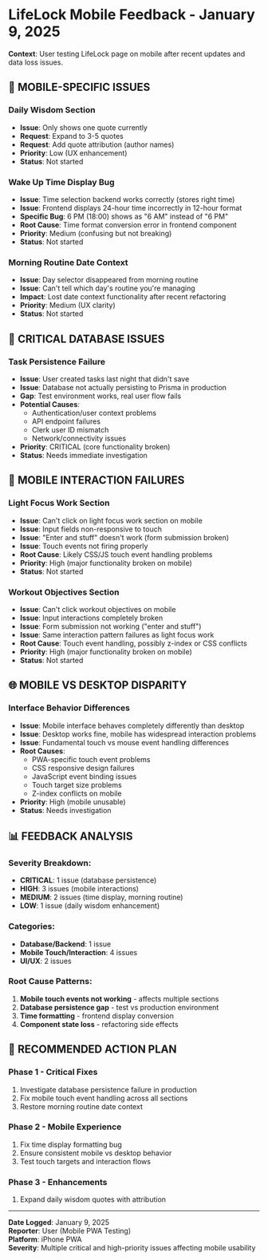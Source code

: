 # LifeLock Mobile Feedback - January 9, 2025

**Context**: User testing LifeLock page on mobile after recent updates and data loss issues.

## 📱 MOBILE-SPECIFIC ISSUES

### **Daily Wisdom Section**
- **Issue**: Only shows one quote currently
- **Request**: Expand to 3-5 quotes  
- **Request**: Add quote attribution (author names)
- **Priority**: Low (UX enhancement)
- **Status**: Not started

### **Wake Up Time Display Bug**
- **Issue**: Time selection backend works correctly (stores right time)
- **Issue**: Frontend displays 24-hour time incorrectly in 12-hour format
- **Specific Bug**: 6 PM (18:00) shows as "6 AM" instead of "6 PM"
- **Root Cause**: Time format conversion error in frontend component
- **Priority**: Medium (confusing but not breaking)
- **Status**: Not started

### **Morning Routine Date Context**
- **Issue**: Day selector disappeared from morning routine
- **Issue**: Can't tell which day's routine you're managing
- **Impact**: Lost date context functionality after recent refactoring
- **Priority**: Medium (UX clarity)
- **Status**: Not started

## 🚨 CRITICAL DATABASE ISSUES

### **Task Persistence Failure**
- **Issue**: User created tasks last night that didn't save
- **Issue**: Database not actually persisting to Prisma in production
- **Gap**: Test environment works, real user flow fails
- **Potential Causes**: 
  - Authentication/user context problems
  - API endpoint failures
  - Clerk user ID mismatch
  - Network/connectivity issues
- **Priority**: CRITICAL (core functionality broken)
- **Status**: Needs immediate investigation

## 🔧 MOBILE INTERACTION FAILURES

### **Light Focus Work Section**
- **Issue**: Can't click on light focus work section on mobile
- **Issue**: Input fields non-responsive to touch
- **Issue**: "Enter and stuff" doesn't work (form submission broken)
- **Issue**: Touch events not firing properly
- **Root Cause**: Likely CSS/JS touch event handling problems
- **Priority**: High (major functionality broken on mobile)
- **Status**: Not started

### **Workout Objectives Section**
- **Issue**: Can't click workout objectives on mobile
- **Issue**: Input interactions completely broken
- **Issue**: Form submission not working ("enter and stuff")
- **Issue**: Same interaction pattern failures as light focus work
- **Root Cause**: Touch event handling, possibly z-index or CSS conflicts
- **Priority**: High (major functionality broken on mobile)
- **Status**: Not started

## 🌐 MOBILE VS DESKTOP DISPARITY

### **Interface Behavior Differences**
- **Issue**: Mobile interface behaves completely differently than desktop
- **Issue**: Desktop works fine, mobile has widespread interaction problems
- **Issue**: Fundamental touch vs mouse event handling differences
- **Root Causes**:
  - PWA-specific touch event problems
  - CSS responsive design failures
  - JavaScript event binding issues
  - Touch target size problems
  - Z-index conflicts on mobile
- **Priority**: High (mobile unusable)
- **Status**: Needs investigation

## 📊 FEEDBACK ANALYSIS

### **Severity Breakdown**:
- **CRITICAL**: 1 issue (database persistence)
- **HIGH**: 3 issues (mobile interactions)
- **MEDIUM**: 2 issues (time display, morning routine)
- **LOW**: 1 issue (daily wisdom enhancement)

### **Categories**:
- **Database/Backend**: 1 issue
- **Mobile Touch/Interaction**: 4 issues  
- **UI/UX**: 2 issues

### **Root Cause Patterns**:
1. **Mobile touch events not working** - affects multiple sections
2. **Database persistence gap** - test vs production environment
3. **Time formatting** - frontend display conversion
4. **Component state loss** - refactoring side effects

## 🎯 RECOMMENDED ACTION PLAN

### **Phase 1 - Critical Fixes**
1. Investigate database persistence failure in production
2. Fix mobile touch event handling across all sections
3. Restore morning routine date context

### **Phase 2 - Mobile Experience**
1. Fix time display formatting bug
2. Ensure consistent mobile vs desktop behavior
3. Test touch targets and interaction flows

### **Phase 3 - Enhancements**
1. Expand daily wisdom quotes with attribution

---

**Date Logged**: January 9, 2025  
**Reporter**: User (Mobile PWA Testing)  
**Platform**: iPhone PWA  
**Severity**: Multiple critical and high-priority issues affecting mobile usability